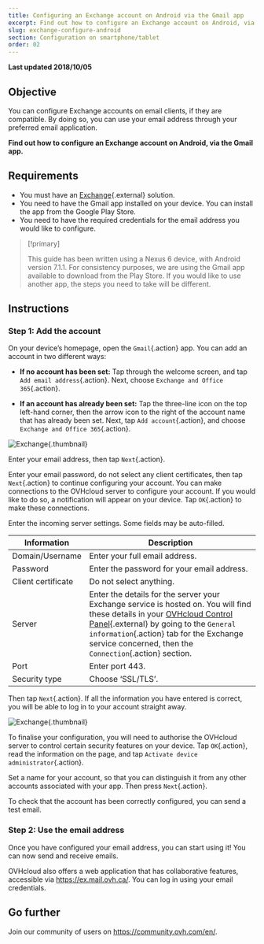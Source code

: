 ```yaml
---
title: Configuring an Exchange account on Android via the Gmail app
excerpt: Find out how to configure an Exchange account on Android, via the Gmail app
slug: exchange-configure-android
section: Configuration on smartphone/tablet
order: 02
---
```


**Last updated 2018/10/05**

## Objective

You can configure Exchange accounts on email clients, if they are compatible. By doing so, you can use your email address through your preferred email application.

**Find out how to configure an Exchange account on Android, via the Gmail app.**

## Requirements

- You must have an [Exchange](https://www.ovhcloud.com/en-ca/emails/hosted-exchange/){.external} solution.
- You need to have the Gmail app installed on your device. You can install the app from the Google Play Store.
- You need to have the required credentials for the email address you would like to configure.

> [!primary]
>
> This guide has been written using a Nexus 6 device, with Android version 7.1.1. For consistency purposes, we are using the Gmail app available to download from the Play Store. If you would like to use another app, the steps you need to take will be different.
>

## Instructions

### Step 1: Add the account

On your device’s homepage, open the `Gmail`{.action} app. You can add an account in two different ways:

- **If no account has been set:** Tap through the welcome screen, and tap `Add email address`{.action}. Next, choose `Exchange and Office 365`{.action}. 

- **If an account has already been set:** Tap the three-line icon on the top left-hand corner, then the arrow icon to the right of the account name that has already been set. Next, tap `Add account`{.action}, and choose `Exchange and Office 365`{.action}. 

![Exchange](images/configuration-exchange-gmail-application-android-step1.png){.thumbnail}

Enter your email address, then tap `Next`{.action}.

Enter your email password, do not select any client certificates, then tap `Next`{.action} to continue configuring your account. You can make connections to the OVHcloud server to configure your account. If you would like to do so, a notification will appear on your device. Tap `OK`{.action} to make these connections.

Enter the incoming server settings. Some fields may be auto-filled.

|Information|Description| 
|---|---| 
|Domain/Username|Enter your full email address.|  
|Password|Enter the password for your email address.|
|Client certificate|Do not select anything.|
|Server|Enter the details for the server your Exchange service is hosted on. You will find these details in your [OVHcloud Control Panel](https://ca.ovh.com/auth/?action=gotomanager&from=https://www.ovh.com/ca/en/&ovhSubsidiary=ca){.external} by going to the `General information`{.action} tab for the Exchange service concerned, then the `Connection`{.action} section.|
|Port|Enter port 443.|  
|Security type|Choose ‘SSL/TLS’.|

Then tap `Next`{.action}. If all the information you have entered is correct, you will be able to log in to your account straight away.

![Exchange](images/configuration-exchange-gmail-application-android-step2.png){.thumbnail}

To finalise your configuration, you will need to authorise the OVHcloud server to control certain security features on your device. Tap `OK`{.action}, read the information on the page, and tap `Activate device administrator`{.action}.

Set a name for your account, so that you can distinguish it from any other accounts associated with your app. Then press `Next`{.action}.

To check that the account has been correctly configured, you can send a test email.

### Step 2: Use the email address

Once you have configured your email address, you can start using it! You can now send and receive emails.

OVHcloud also offers a web application that has collaborative features, accessible via <https://ex.mail.ovh.ca/>. You can log in using your email credentials.

## Go further

Join our community of users on <https://community.ovh.com/en/>.